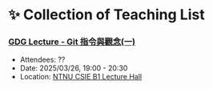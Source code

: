 # ✨ Collection of Teaching List
### [GDG Lecture - Git 指令與觀念(一)](./gdg-git-tutorial-1)
- Attendees: ??
- Date: 2025/03/26, 19:00 - 20:30
- Location: [NTNU CSIE B1 Lecture Hall](https://maps.app.goo.gl/WMuARzzb13DFezyMA)
